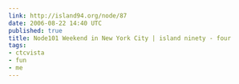```yaml
---
link: http://island94.org/node/87
date: 2006-08-22 14:40 UTC
published: true
title: Node101 Weekend in New York City | island ninety - four
tags:
- ctcvista
- fun
- me
---
```



